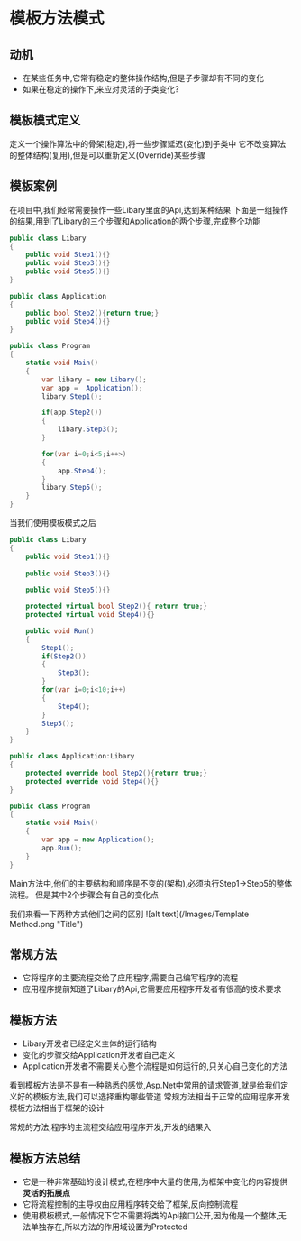 # 模板方法模式

## 动机
* 在某些任务中,它常有稳定的整体操作结构,但是子步骤却有不同的变化
* 如果在稳定的操作下,来应对灵活的子类变化?
  
## 模板模式定义
定义一个操作算法中的骨架(稳定),将一些步骤延迟(变化)到子类中
它不改变算法的整体结构(复用),但是可以重新定义(Override)某些步骤

## 模板案例
在项目中,我们经常需要操作一些Libary里面的Api,达到某种结果
下面是一组操作的结果,用到了Libary的三个步骤和Application的两个步骤,完成整个功能
```C#
public class Libary
{
    public void Step1(){}
    public void Step3(){}
    public void Step5(){}
}

public class Application
{
    public bool Step2(){return true;}
    public void Step4(){}
}

public class Program
{
    static void Main()
    {
        var libary = new Libary();
        var app =  Application();
        libary.Step1();

        if(app.Step2()) 
        {
            libary.Step3();
        }

        for(var i=0;i<5;i++>)
        {
            app.Step4();
        }
        libary.Step5();
    }
}
```
当我们使用模板模式之后
```C#
public class Libary
{
    public void Step1(){}
    
    public void Step3(){}
    
    public void Step5(){}

    protected virtual bool Step2(){ return true;}
    protected virtual void Step4(){}

    public void Run()
    {
        Step1();
        if(Step2())
        {
            Step3();
        }
        for(var i=0;i<10;i++)
        {
            Step4();
        }
        Step5();
    }
}

public class Application:Libary
{
    protected override bool Step2(){return true;}
    protected override void Step4(){}
}

public class Program
{
    static void Main()
    {
        var app = new Application();
        app.Run();
    }
}
```

Main方法中,他们的主要结构和顺序是不变的(架构),必须执行Step1->Step5的整体流程。
但是其中2个步骤会有自己的变化点

我们来看一下两种方式他们之间的区别
![alt text](/Images/Template Method.png "Title")

## 常规方法
* 它将程序的主要流程交给了应用程序,需要自己编写程序的流程
* 应用程序提前知道了Libary的Api,它需要应用程序开发者有很高的技术要求
  
## 模板方法
* Libary开发者已经定义主体的运行结构
* 变化的步骤交给Application开发者自己定义
* Application开发者不需要关心整个流程是如何运行的,只关心自己变化的方法

看到模板方法是不是有一种熟悉的感觉,Asp.Net中常用的请求管道,就是给我们定义好的模板方法,我们可以选择重构哪些管道
常规方法相当于正常的应用程序开发
模板方法相当于框架的设计

常规的方法,程序的主流程交给应用程序开发,开发的结果入
## 模板方法总结
* 它是一种非常基础的设计模式,在程序中大量的使用,为框架中变化的内容提供**灵活的拓展点**
* 它将流程控制的主导权由应用程序转交给了框架,反向控制流程
* 使用模板模式,一般情况下它不需要将类的Api接口公开,因为他是一个整体,无法单独存在,所以方法的作用域设置为Protected
